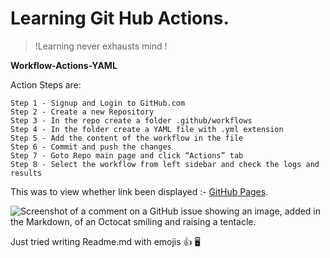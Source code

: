 # Learning Git Hub Actions. 
> !Learning never exhausts mind !
> 
**Workflow-Actions-YAML**

Action Steps are:

```
Step 1 - Signup and Login to GitHub.com 
Step 2 - Create a new Repository 
Step 3 - In the repo create a folder .github/workflows 
Step 4 - In the folder create a YAML file with .yml extension 
Step 5 - Add the content of the workflow in the file 
Step 6 - Commit and push the changes 
Step 7 - Goto Repo main page and click “Actions” tab 
Step 8 - Select the workflow from left sidebar and check the logs and results
```

This was to view whether link been displayed :- [GitHub Pages](https://pages.github.com/).


![Screenshot of a comment on a GitHub issue showing an image, added in the Markdown, of an Octocat smiling and raising a tentacle.](https://myoctocat.com/assets/images/base-octocat.svg)


Just tried writing Readme.md with emojis  :+1:   :desktop_computer:
